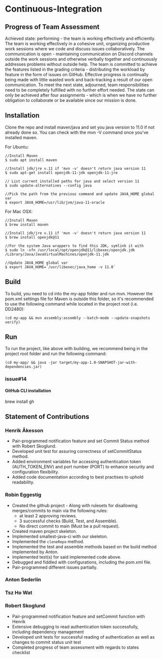 # Continuous-Integration

## Progress of Team Assessment

Achieved state: performing - the team is working effectively and efficiently. The team is working effectively in a cohesive unit, organizing productive work sessions where we code and discuss issues collaboratively. The communication is open - maintaining communication on Discord channels outside the work sessions and otherwise verbally together and continuously addresses problems without outside help. The team is committed to achieve the features listed in the grading criteria - distributing the workload by feature in the form of issues on GitHub. Effective progress is continually being made with little wasted work and back-tracking a result of our open communication. To meet the next state, adjourned, team responsibilities need to be completely fulfilled with no further effort needed. The state can only be achieved after four assignments - which is when we have no further obligation to collaborate or be available since our mission is done.

## Installation

Clone the repo and install maven/java and set you java version to 11.0 if not already done so. You can check with the mvn -V command once you've installed maven.

For Ubuntu:

```
//Install Maven
$ sudo apt install maven

//Install jdk/jre v.11 if 'mvn -v' doesn't return java version 11
$ sudo apt-get install openjdk-11-jdk openjdk-11-jre

// List current installed paths for java and select version 11
$ sudo update-alternatives --config java

//Pick the path from the previous command and update JAVA_HOME global var
$ export JAVA_HOME=/usr/lib/jvm/java-11-oracle
```

For Mac OSX:

```
//Install Maven
$ brew install maven

//Install jdk/jre v.11 if 'mvn -v' doesn't return java version 11
$ brew install openjdk@11

//For the system Java wrappers to find this JDK, symlink it with
$ sudo ln -sfn /usr/local/opt/openjdk@11/libexec/openjdk.jdk /Library/Java/JavaVirtualMachines/openjdk-11.jdk

//Update JAVA_HOME global var
$ export JAVA_HOME=`/usr/libexec/java_home -v 11.0`
```

## Build

To build, you need to cd into the my-app folder and run mvn. However the pom.xml settings file for Maven is outside this folder, so it's recommended to use the following command while located in the project root (i.e. DD2480):

```
(cd my-app && mvn assembly:assembly --batch-mode --update-snapshots verify)
```

## Run

To run the project, like above with building, we recommend being in the project root folder and run the following command:

```
(cd my-app/ && java -jar target/my-app-1.0-SNAPSHOT-jar-with-dependencies.jar)
```

### issue#14

#### GitHub CLI installation
brew install gh


## Statement of Contributions

### Henrik Åkesson

- Pair-programmed notification feature and set Commit Status method with Robert Skoglund.
- Developed unit test for assuring correctness of setCommitStatus method.
- Added environment variables for accessing authentication token (AUTH_TOKEN_ENV) and port number (PORT) to enhance security and configuration flexibility.
- Added code documentation according to best practises to uphold readability.

### Robin Eggestig
- Created the github project - Along with rulesets for disallowing merges/commits to main via the following rules:
  - at least 2 approving reviews.
  - 3 successful checks (Build, Test, and Assemble).
  - No direct commit to main (Must be a pull request).
- Created maven project skeleton.
- Implemented smallest-java-ci with our skeleton.
- Implemented the `cloneRepo` method.
- Implemented the test and assemble methods based on the build method implemented by Anton.
- Implemented test(s) for said implemented code above.
- Debugged and fiddled with configurations, including the pom.xml file.
- Pair-programmed different issues partially.

### Anton Sederlin

### Tsz Ho Wat

### Robert Skoglund
- Pair-programmed notification feature and setCommit function with Henrik
- Extensive debugging to read authentication token successfully, including dependency management
- Developed unit tests for successful reading of authentication as well as changes to commit status unit test
- Completed progress of team assessment with regards to states checklist
